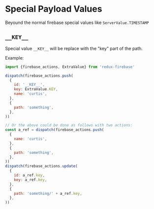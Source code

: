 # Special Payload Values

Beyound the normal firebase special values like `ServerValue.TIMESTAMP`

## `__KEY__`

Special value `__KEY__` will be replace with the "key" part of the path.

Example:

```js
import {firebase_actions, ExtraValue} from 'redux-firebase'

dispatch(firebase_actions.push(
  {
    id: '__KEY__',
    key: ExtraValue.KEY,
    name: 'curtis',
  },
  {
    path: 'something',
  },
))

// Or the above could be done as follows with two actions:
const a_ref = dispatch(firebase_actions.push(
  {
    name: 'curtis',
  },
  {
    path: 'something',
  },
))
dispatch(firebase_actions.update(
  {
    id: a_ref.key,
    key: a_ref.key,
  },
  {
    path: 'something/' + a_ref.key,
  },
))
```





